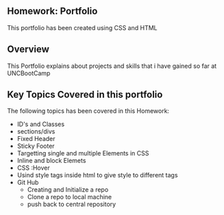 ## Homework: Portfolio

This portfolio has been created using CSS and HTML

## Overview
This Portfolio explains about projects and skills that i have gained so far at UNCBootCamp 

## Key Topics Covered in this portfolio
The following topics has been covered in this Homework:
* ID's and Classes
* sections/divs
* Fixed Header
* Sticky Footer
* Targetting single and multiple Elements in CSS
* Inline and block Elemets
* CSS :Hover
* Usind style tags inside html to give style to different tags
* Git Hub
  * Creating and Initialize a repo
  * Clone a repo to local machine
  * push back to central repository

